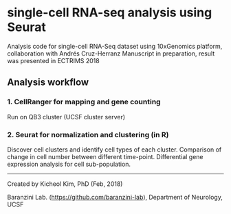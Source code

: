# single-cell RNA-seq analysis using Seurat

Analysis code for single-cell RNA-Seq dataset using 10xGenomics platform, collaboration with Andrés Cruz-Herranz
Manuscript in preparation, result was presented in ECTRIMS 2018

## Analysis workflow
### 1. CellRanger for mapping and gene counting
Run on QB3 cluster (UCSF cluster server)

### 2. Seurat for normalization and clustering (in R)
Discover cell clusters and identify cell types of each cluster.
Comparison of change in cell number between different time-point.
Differential gene expression analysis for cell sub-population.

-----
Created by Kicheol Kim, PhD (Feb, 2018)

Baranzini Lab. (https://github.com/baranzini-lab), Department of Neurology, UCSF
